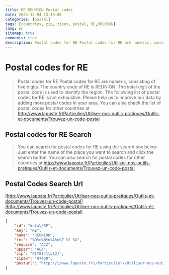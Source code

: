 ```yaml
---
title: RE REUNION Postal codes 
date: 2024-12-04 13:19:00
categories: [postal]
tags: [countries, zip, zipex, postal, RE,REUNION]
lang: en
sitemap: true
comments: true
description: Postal codes for RE Postal codes for RE are numeric, consisting of five digits. The country code of RE is REUNION. The inital digit of the postal code is used to identify the region. The following list of postal codes for RE is not exhaustive. Please help us to improve our data by adding more postal codes in your area. You can also check the list of postal codes for other countries at http://www.laposte.fr/Particulier/Utiliser-nos-outils-pratiques/Outils-et-documents/Trouvez-un-code-postal
---
```


# Postal codes for RE
> Postal codes for RE Postal codes for RE are numeric, consisting of five digits. The country code of RE is REUNION. The inital digit of the postal code is used to identify the region. The following list of postal codes for RE is not exhaustive. Please help us to improve our data by adding more postal codes in your area. You can also check the list of postal codes for other countries at http://www.laposte.fr/Particulier/Utiliser-nos-outils-pratiques/Outils-et-documents/Trouvez-un-code-postal

## Postal codes for RE Search 
> You can search for postal codes for RE using the search box below. Just enter the name of the place you want to search and click the search button. You can also search for postal codes for other countries at http://www.laposte.fr/Particulier/Utiliser-nos-outils-pratiques/Outils-et-documents/Trouvez-un-code-postal

## Postal Codes Search Url

[http://www.laposte.fr/Particulier/Utiliser-nos-outils-pratiques/Outils-et-documents/Trouvez-un-code-postal](http://www.laposte.fr/Particulier/Utiliser-nos-outils-pratiques/Outils-et-documents/Trouvez-un-code-postal)
```json
{
    "id": "data\/RE",
    "key": "RE",
    "name": "REUNION",
    "fmt": "%O%n%N%n%A%n%Z %C %X",
    "require": "ACZ",
    "upper": "ACX",
    "zip": "9[78]4\\d{2}",
    "zipex": "97400",
    "posturl": "http:\/\/www.laposte.fr\/Particulier\/Utiliser-nos-outils-pratiques\/Outils-et-documents\/Trouvez-un-code-postal"
}
```
